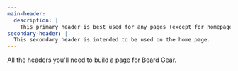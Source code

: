 ```yaml
---
main-header:
  description: |
    This primary header is best used for any pages (except for homepage. See secondary header).
secondary-header: |
  This secondary header is intended to be used on the home page.
---
```

All the headers you'll need to build a page for Beard Gear.
